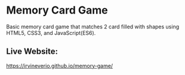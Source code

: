 # Memory Card Game
Basic memory card game that matches 2 card filled with shapes using HTML5, CSS3, and JavaScript(ES6).

## Live Website:
https://irvineverio.github.io/memory-game/
